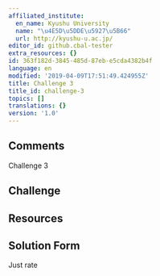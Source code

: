 ```yaml
---
affiliated_institute:
  en_name: Kyushu University
  name: "\u4E5D\u5DDE\u5927\u5B66"
  url: http://kyushu-u.ac.jp/
editor_id: github.cbal-tester
extra_resources: {}
id: 363f182d-3845-485d-87eb-e5cda4382b4f
language: en
modified: '2019-04-09T17:51:49.424955Z'
title: Challenge 3
title_id: challenge-3
topics: []
translations: {}
version: '1.0'
---
```


## Comments

Challenge 3

## Challenge



## Resources



## Solution Form

Just rate


